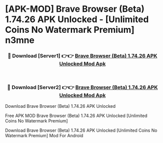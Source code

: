 # [APK-MOD] Brave Browser (Beta) 1.74.26 APK Unlocked - [Unlimited Coins No Watermark Premium] n3mne



<div align="center">
<h3>🔴 Download [Server1] 👉👉 <a href="https://momento.my/?title=Brave_Browser_(Beta)_1.74.26_APK_Unlocked">Brave Browser (Beta) 1.74.26 APK Unlocked Mod Apk</a></h3><br>

<h3>🔴 Download [Server2] 👉👉 <a href="https://momento.my/?title=Brave_Browser_(Beta)_1.74.26_APK_Unlocked">Brave Browser (Beta) 1.74.26 APK Unlocked Mod Apk</a></h3>
</div>



Download Brave Browser (Beta) 1.74.26 APK Unlocked 

Free APK MOD Brave Browser (Beta) 1.74.26 APK Unlocked [Unlimited Coins No Watermark Premium]

Download Brave Browser (Beta) 1.74.26 APK Unlocked [Unlimited Coins No Watermark Premium] Mod For Android

